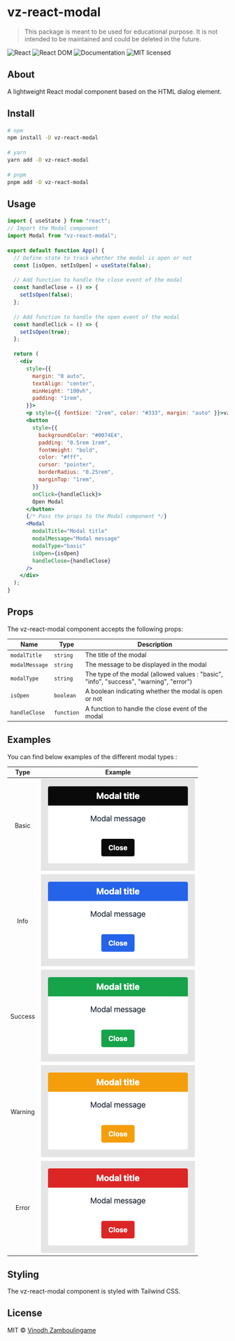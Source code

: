 # vz-react-modal

> This package is meant to be used for educational purpose. It is not intended to be maintained and could be deleted in the future.

![React](https://img.shields.io/badge/React-18.2-teal)
![React DOM](https://img.shields.io/badge/React_dom-18.2-orange)
![Documentation](https://img.shields.io/badge/documentation-yes-brightgreen.svg)
![MIT licensed](https://img.shields.io/badge/license-MIT-blue.svg)

## About

A lightweight React modal component based on the HTML dialog element.

## Install

```bash
# npm
npm install -D vz-react-modal

# yarn
yarn add -D vz-react-modal

# pnpm
pnpm add -D vz-react-modal
```

## Usage

```jsx
import { useState } from "react";
// Import the Modal component
import Modal from "vz-react-modal";

export default function App() {
  // Define state to track whether the modal is open or not
  const [isOpen, setIsOpen] = useState(false);

  // Add function to handle the close event of the modal
  const handleClose = () => {
    setIsOpen(false);
  };

  // Add function to handle the open event of the modal
  const handleClick = () => {
    setIsOpen(true);
  };

  return (
    <div
      style={{
        margin: "0 auto",
        textAlign: "center",
        minHeight: "100vh",
        padding: "1rem",
      }}>
      <p style={{ fontSize: "2rem", color: "#333", margin: "auto" }}>vz-react-modal</p>
      <button
        style={{
          backgroundColor: "#0074E4",
          padding: "0.5rem 1rem",
          fontWeight: "bold",
          color: "#fff",
          cursor: "pointer",
          borderRadius: "0.25rem",
          marginTop: "1rem",
        }}
        onClick={handleClick}>
        Open Modal
      </button>
      {/* Pass the props to the Modal component */}
      <Modal
        modalTitle="Modal title"
        modalMessage="Modal message"
        modalType="basic"
        isOpen={isOpen}
        handleClose={handleClose}
      />
    </div>
  );
}
```

## Props

The vz-react-modal component accepts the following props:

| Name           | Type       | Description                                                                             |
| -------------- | ---------- | --------------------------------------------------------------------------------------- |
| `modalTitle`   | `string`   | The title of the modal                                                                  |
| `modalMessage` | `string`   | The message to be displayed in the modal                                                |
| `modalType`    | `string`   | The type of the modal (allowed values : "basic", "info", "success", "warning", "error") |
| `isOpen`       | `boolean`  | A boolean indicating whether the modal is open or not                                   |
| `handleClose`  | `function` | A function to handle the close event of the modal                                       |

## Examples

You can find below examples of the different modal types :

|  Type   |                                            Example                                            |
| :-----: | :-------------------------------------------------------------------------------------------: |
|  Basic  |   ![Basic](https://github.com/vzamboulingame/vz-react-modal/blob/main/src/assets/basic.png)   |
|  Info   |    ![Info](https://github.com/vzamboulingame/vz-react-modal/blob/main/src/assets/info.png)    |
| Success | ![Success](https://github.com/vzamboulingame/vz-react-modal/blob/main/src/assets/success.png) |
| Warning | ![Warning](https://github.com/vzamboulingame/vz-react-modal/blob/main/src/assets/warning.png) |
|  Error  |   ![Error](https://github.com/vzamboulingame/vz-react-modal/blob/main/src/assets/error.png)   |

## Styling

The vz-react-modal component is styled with Tailwind CSS.

## License

MIT © [Vinodh Zamboulingame](https://github.com/vzamboulingame/vz-react-modal/blob/main/LICENSE)
